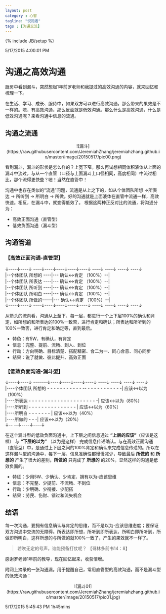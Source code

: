 ```yaml
---
layout: post
category : 心智
tagline: "悦跑者"
tags : [沟通交流]
---
```

{% include JB/setup %}

5/17/2015 4:00:01 PM 

# 沟通之高效沟通

厨房中看到漏斗，突然想起1年前罗老师和我提过的高效沟通的内容，就来回忆和梳理一下。

在生活、学习、成长、服侍中，如果双方可以进行高效沟通，那么带来的果效是不一样的。嗯，有高效沟通，那么反面就是低效沟通。那么什么是高效沟通，什么是低效沟通呢？来看沟通中信息的流通。

## 沟通之流通 ##

<center>
![漏斗](https://raw.githubusercontent.com/JeremiahZhang/jeremiahzhang.github.io/master/image/20150517/pic00.png)
</center>  

看到漏斗，漏斗的形状是怎么样的？上宽下窄。那么再试想相同体积液体从上面的漏斗中流过，与从一个直管（口径与上面漏斗上口径相同，高度相同）中流过相比，那个流得更快些？嗯！当然在直管中！

沟通中也存在类似的“流通”问题，流通是从上之下的，如从个体团队所想 ->所表达 -> 所听到 -> 所明白 -> 所做。好的沟通就是上面液体在直管中流通一样，高效快速。相反，在漏斗中，就变得低效了。
根据这两种正反对比的流通，将沟通分为：

- 高效正面沟通（直管型）
- 低效负面沟通（漏斗型）

## 沟通管道

### 【高效正面沟通-直管型】

↓----↓----↓ ----↓----↓----↓----↓----↓ ----↓ ----↓ ----↓ ----↓   
|--个体团队 所想的 ----|--- 确认<->肯定 （100%）--|   
|--个体团队 所表达 ----|--- 确认<->肯定 （100%）--|  
|--个体团队 所听到 ----|--- 确认<->肯定 （100%）--|   
|--个体团队 所明白 ----|--- 确认<->肯定 （100%）--|  
|--个体团队 所做的-----|--- 确认<->肯定 （100%）--|  
↓----↓----↓ ----↓----↓----↓----↓----↓ ----↓ ----↓ ----↓ ----↓   

从箭头的流向看，沟通从上至下，每一层，都进行一个上下层100%的确认和肯定，如所想的和所表达的100%一致否，进行肯定和确认；所表达和所听到的100%一致否，进行肯定和确定等，直到最后。

- 特色：有5W，有确认，有肯定 
- 信息：完整、提前、流畅、到人、到位
- 行动：方向明确、目标清楚、搭配精密、合二为一、同心合意、同心同步
- 结果：说了就做、彼此提升、高效正面

### 【低效负面沟通-漏斗型】

↓----↓----↓ -------↓----↓----↓----↓----↓ ----↓ ----↓ ----↓ ----↓   
|----个体团队 所想的 - - - - - - - - - - - -- - - - - - - - - - - -| 应该<->以为（100%）   
|----所表达 - - - - - - - - - - - - - - - - - - - - - -|  应该<->以为（80%）  
|----所听到 - - - - - - - - - - - - - - - | 应该<->以为（60%）    
|----所明白 - - - - - - - | 应该<->以为（40%）   
|----所做的 - - -|  应该<->以为（20%）   
↓-- --↓----↓----↓ 

在这个漏斗型的低效负面沟通中，上下层之间信息通过 **“上层的应该”**（应该是这样） 与 **“下层的以为”** （以为是这样） 完成信息传递确认。与在高效正面沟通（直管型）中，是通过上下层之间的100%肯定和确认来完成信息传递的。所以在这样漏斗型的沟通中，每下一层，信息准确性都慢慢减少，导致最后 **所做的** 和 **所想的** 产生了很大的差别，**所做的** 只完成了 **所想的** 的20%，显然这样的沟通是低效负面的。

- 特征：少用5W、少确认、少肯定、拥有以为-应该思维
- 信息：不完整、少提前、不流畅、不到位
- 行动：少明确、少衔接、少配搭
- 结果：劳民、伤财、错过和流失机会

## 结语 ##

每一次沟通，要拥有信息确认与肯定的思维，而不是以为-应该思维态度；要保证双方沟通中交流的无障碍。所表达即所想，所听到即所表达，所明白即所听到，所做即所明白，这样所想的与所做的就100%一致了，产生的果效就不一样了。

> 若吹无定的号声，谁能预备打仗呢？ 【哥林多前书14：8】

感谢罗老师1年前的教导，现在回忆起来，收获倍增。

附网上摘录的一张沟通漏，用于提醒自己，常用直管型的高效沟通，而不是漏斗型的低效沟通：

<center>
![漏斗01](https://raw.githubusercontent.com/JeremiahZhang/jeremiahzhang.github.io/master/image/20150517/pic01.jpg)
</center>  

5/17/2015 5:45:43 PM 1h45mins